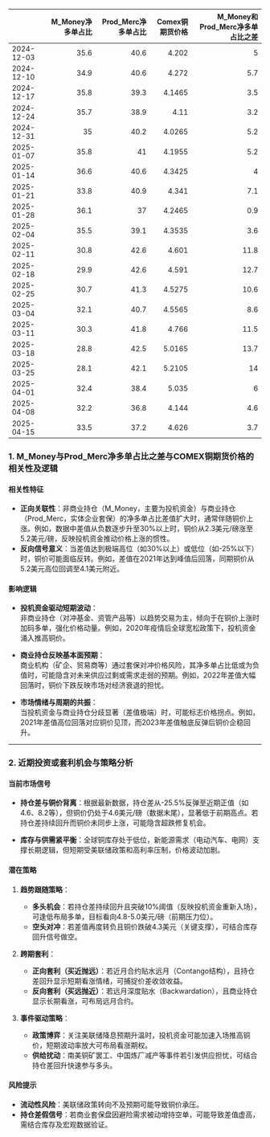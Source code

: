 |            |   M_Money净多单占比 |   Prod_Merc净多单占比 |   Comex铜期货价格 |   M_Money和Prod_Merc净多单占比之差 |
|:-----------|--------------------:|----------------------:|------------------:|-----------------------------------:|
| 2024-12-03 |                35.6 |                  40.6 |            4.202  |                                5   |
| 2024-12-10 |                34.9 |                  40.6 |            4.272  |                                5.7 |
| 2024-12-17 |                35.8 |                  39.3 |            4.1465 |                                3.5 |
| 2024-12-24 |                35.7 |                  38.9 |            4.11   |                                3.2 |
| 2024-12-31 |                35   |                  40.2 |            4.0265 |                                5.2 |
| 2025-01-07 |                35.8 |                  41   |            4.1955 |                                5.2 |
| 2025-01-14 |                36.6 |                  40.6 |            4.3425 |                                4   |
| 2025-01-21 |                33.8 |                  40.9 |            4.341  |                                7.1 |
| 2025-01-28 |                36.1 |                  37   |            4.2465 |                                0.9 |
| 2025-02-04 |                35.5 |                  39.1 |            4.3535 |                                3.6 |
| 2025-02-11 |                30.8 |                  42.6 |            4.601  |                               11.8 |
| 2025-02-18 |                29.9 |                  42.6 |            4.591  |                               12.7 |
| 2025-02-25 |                30.7 |                  41.3 |            4.5275 |                               10.6 |
| 2025-03-04 |                32.1 |                  40.7 |            4.5565 |                                8.6 |
| 2025-03-11 |                30.3 |                  41.8 |            4.766  |                               11.5 |
| 2025-03-18 |                28.8 |                  42.5 |            5.0165 |                               13.7 |
| 2025-03-25 |                28.1 |                  42.1 |            5.2105 |                               14   |
| 2025-04-01 |                32.4 |                  38.4 |            5.035  |                                6   |
| 2025-04-08 |                32.2 |                  36.8 |            4.144  |                                4.6 |
| 2025-04-15 |                33.5 |                  37.2 |            4.626  |                                3.7 |![图](interest_exchange.png)



### 1. M_Money与Prod_Merc净多单占比之差与COMEX铜期货价格的相关性及逻辑

#### **相关性特征**  
- **正向关联性**：非商业持仓（M_Money，主要为投机资金）与商业持仓（Prod_Merc，实体企业套保）的净多单占比差值扩大时，通常伴随铜价上涨。例如，数据中差值从负数逐步升至30%以上时，铜价从2.3美元/磅涨至5.2美元/磅，反映投机资金推动价格上涨的惯性。
- **反向信号意义**：当差值达到极端高位（如30%以上）或低位（如-25%以下）时，铜价可能面临反转。例如，差值在2021年达到峰值后回落，同期铜价从5.2美元高位回调至4.1美元附近。

#### **影响逻辑**  
- **投机资金驱动短期波动**：  
  非商业持仓（对冲基金、资管产品等）以趋势交易为主，倾向于在铜价上涨时加码多单，强化价格动量。例如，2020年疫情后全球宽松政策下，投机资金涌入推高铜价。
  
- **商业持仓反映基本面预期**：  
  商业机构（矿企、贸易商等）通过套保对冲价格风险，其净多单占比低或为负值时，可能隐含对未来供应过剩或需求走弱的预期。例如，2022年差值大幅回落时，铜价下跌反映市场对经济衰退的担忧。

- **市场情绪与周期的共振**：  
  当投机资金与商业持仓分歧显著（差值极端）时，可能标志价格拐点。例如，2021年差值高位回落对应铜价见顶，而2023年差值触底反弹后铜价企稳回升。

---

### 2. 近期投资或套利机会与策略分析

#### **当前市场信号**  
- **持仓差与铜价背离**：根据最新数据，持仓差从-25.5%反弹至近期正值（如4.6、8.2等），但铜价仍处于4.6美元/磅（数据末尾），显著低于前期高点。若持仓差持续回升而铜价未同步上涨，可能隐含超跌修复机会。
  
- **库存与供需紧平衡**：全球铜库存处于低位，新能源需求（电动汽车、电网）支撑长期逻辑，但短期受美联储政策和高利率压制，价格波动加剧。

#### **潜在策略**  
1. **趋势跟随策略**：  
   - **多头机会**：若持仓差持续回升且突破10%阈值（反映投机资金重新入场），可逢低布局多单，目标看向4.8-5.0美元/磅（前期压力位）。  
   - **空头对冲**：若差值再度转负且铜价跌破4.3美元（关键支撑），可结合库存回升信号做空。

2. **跨期套利**：  
   - **正向套利（买近抛远）**：若近月合约贴水远月（Contango结构），且持仓差回升显示短期看涨情绪，可捕捉价差收敛收益。  
   - **反向套利（买远抛近）**：若远月深度贴水（Backwardation），且商业持仓显示长期看涨，可布局远月合约。

3. **事件驱动策略**：  
   - **政策博弈**：关注美联储降息预期升温时，投机资金可能加速入场推高铜价，短期波动率放大可布局看涨期权。  
   - **供给扰动**：南美铜矿罢工、中国炼厂减产等事件若引发供应担忧，可结合持仓差回升快速参与多头。

#### **风险提示**  
- **流动性风险**：美联储政策转向不及预期可能导致铜价承压。  
- **持仓差假信号**：若商业套保盘因避险需求被动增持空单，可能导致差值虚高，需结合库存及宏观数据验证。